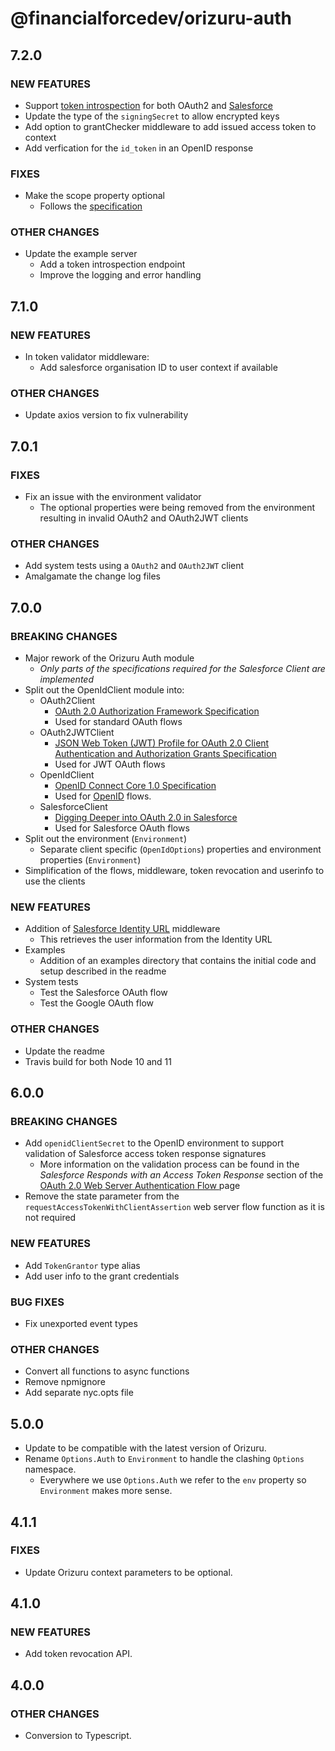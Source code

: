# @financialforcedev/orizuru-auth

## 7.2.0

### NEW FEATURES

- Support [token introspection](https://tools.ietf.org/html/rfc7662) for both OAuth2 and [Salesforce](https://help.salesforce.com/articleView?id=remoteaccess_oidc_token_introspection.htm)
- Update the type of the `signingSecret` to allow encrypted keys
- Add option to grantChecker middleware to add issued access token to context
- Add verfication for the `id_token` in an OpenID response

### FIXES

- Make the scope property optional
  - Follows the [specification](https://tools.ietf.org/html/rfc6749#section-3.3)

### OTHER CHANGES

- Update the example server
  - Add a token introspection endpoint
  - Improve the logging and error handling

## 7.1.0

### NEW FEATURES

- In token validator middleware:
  - Add salesforce organisation ID to user context if available

### OTHER CHANGES

- Update axios version to fix vulnerability

## 7.0.1

### FIXES

- Fix an issue with the environment validator
  - The optional properties were being removed from the environment resulting in invalid OAuth2 and OAuth2JWT clients

### OTHER CHANGES

- Add system tests using a `OAuth2` and `OAuth2JWT` client
- Amalgamate the change log files

## 7.0.0

### BREAKING CHANGES

- Major rework of the Orizuru Auth module
  - _Only parts of the specifications required for the Salesforce Client are implemented_
- Split out the OpenIdClient module into:
  - OAuth2Client
    - [OAuth 2.0 Authorization Framework Specification](https://tools.ietf.org/html/rfc6749)
    - Used for standard OAuth flows
  - OAuth2JWTClient
    - [JSON Web Token (JWT) Profile for OAuth 2.0 Client Authentication and Authorization Grants Specification](https://tools.ietf.org/html/rfc7523)
    - Used for JWT OAuth flows
  - OpenIdClient
    - [OpenID Connect Core 1.0 Specification](https://openid.net/specs/openid-connect-core-1_0.html)
    - Used for [OpenID](https://openid.net/) flows.
  - SalesforceClient
    - [Digging Deeper into OAuth 2.0 in Salesforce](https://help.salesforce.com/articleView?id=remoteaccess_authenticate_overview.htm)
    - Used for Salesforce OAuth flows
- Split out the environment (`Environment`)
  - Separate client specific (`OpenIdOptions`) properties and environment properties (`Environment`)
- Simplification of the flows, middleware, token revocation and userinfo to use the clients

### NEW FEATURES

- Addition of [Salesforce Identity URL](https://help.salesforce.com/articleView?id=remoteaccess_using_openid.htm) middleware
  - This retrieves the user information from the Identity URL
- Examples
  - Addition of an examples directory that contains the initial code and setup described in the readme
- System tests
  - Test the Salesforce OAuth flow
  - Test the Google OAuth flow

### OTHER CHANGES

- Update the readme
- Travis build for both Node 10 and 11

## 6.0.0

### BREAKING CHANGES

- Add `openidClientSecret` to the OpenID environment to support validation of Salesforce access token response signatures
  - More information on the validation process can be found in the _Salesforce Responds with an Access Token Response_ section of the [OAuth 2.0 Web Server Authentication Flow
](https://help.salesforce.com/articleView?id=remoteaccess_oauth_web_server_flow.htm) page
- Remove the state parameter from the `requestAccessTokenWithClientAssertion` web server flow function as it is not required

### NEW FEATURES

- Add `TokenGrantor` type alias
- Add user info to the grant credentials

### BUG FIXES

- Fix unexported event types

### OTHER CHANGES

- Convert all functions to async functions
- Remove npmignore
- Add separate nyc.opts file

## 5.0.0

- Update to be compatible with the latest version of Orizuru.
- Rename `Options.Auth` to `Environment` to handle the clashing `Options` namespace.
  - Everywhere we use `Options.Auth` we refer to the `env` property so `Environment` makes more sense.

## 4.1.1

### FIXES

- Update Orizuru context parameters to be optional.

## 4.1.0

### NEW FEATURES

- Add token revocation API.

## 4.0.0

### OTHER CHANGES

- Conversion to Typescript.
